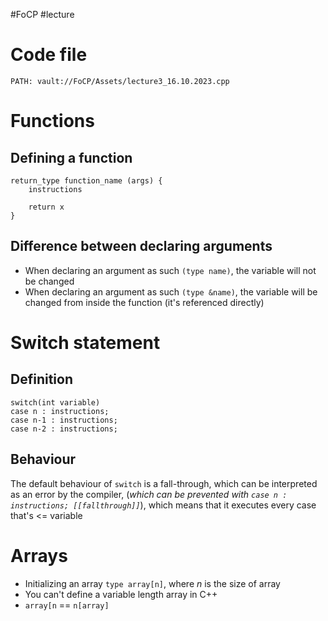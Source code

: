 #FoCP #lecture 

# Code file
```embed-cpp
PATH: vault://FoCP/Assets/lecture3_16.10.2023.cpp
```

# Functions
## Defining a function
```
return_type function_name (args) {
	instructions

	return x
}
```

## Difference between declaring arguments
- When declaring an argument as such `(type name)`, the variable will not be changed
- When declaring an argument as such `(type &name)`, the variable will be changed from inside the function (it's referenced directly)

# Switch statement
## Definition
```
switch(int variable)
case n : instructions;
case n-1 : instructions;
case n-2 : instructions;
```

## Behaviour
The default behaviour of `switch` is a fall-through, which can be interpreted as an error by the compiler, (*which can be prevented with `case n : instructions; [[fallthrough]]`*), which means that it executes every case that's \<= variable

# Arrays
- Initializing an array `type array[n]`, where *n* is the size of array
- You can't define a variable length array in C++
- `array[n` == `n[array]`